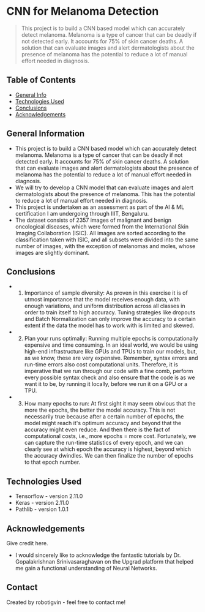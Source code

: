 # CNN for Melanoma Detection
> This project is to build a CNN based model which can accurately detect melanoma. Melanoma is a type of cancer that can be deadly if not detected early. It accounts for 75% of skin cancer deaths. A solution that can evaluate images and alert dermatologists about the presence of melanoma has the potential to reduce a lot of manual effort needed in diagnosis.


## Table of Contents
* [General Info](#general-information)
* [Technologies Used](#technologies-used)
* [Conclusions](#conclusions)
* [Acknowledgements](#acknowledgements)

<!-- You can include any other section that is pertinent to your problem -->

## General Information
- This project is to build a CNN based model which can accurately detect melanoma. Melanoma is a type of cancer that can be deadly if not detected early. It accounts for 75% of skin cancer deaths. A solution that can evaluate images and alert dermatologists about the presence of melanoma has the potential to reduce a lot of manual effort needed in diagnosis.
- We will try to develop a CNN model that can evaluate images and alert dermatologists about the presence of melanoma. This has the potential to reduce a lot of manual effort needed in diagnosis.
- This project is undertaken as an assessment as part of the AI & ML certification I am undergoing through IIIT, Bengaluru.
- The dataset consists of 2357 images of malignant and benign oncological diseases, which were formed from the International Skin Imaging Collaboration (ISIC). All images are sorted according to the classification taken with ISIC, and all subsets were divided into the same number of images, with the exception of melanomas and moles, whose images are slightly dominant.

<!-- You don't have to answer all the questions - just the ones relevant to your project. -->

## Conclusions
- 1) Importance of sample diversity: 
As proven in this exercise it is of utmost importance that the model receives enough data, with enough variations, and uniform distribution across all classes in order to train itself to high accuracy. Tuning strategies like dropouts and Batch Normalization can only improve the accuracy to a certain extent if the data the model has to work with is limited and skewed.
- 2) Plan your runs optimally:
Running multiple epochs is computationally expensive and time consuming. In an ideal world, we would be using high-end infrastructure like GPUs and TPUs to train our models, but, as we know, these are very expensive. Remember, syntax errors and run-time errors also cost computational units. Therefore, it is imperative that we run through our code with a fine comb, perform every possible syntax check and also ensure that the code is as we want it to be, by running it locally, before we run it on a GPU or a TPU.
- 3) How many epochs to run:
At first sight it may seem obvious that the more the epochs, the better the model accuracy. This is not necessarily true because after a certain number of epochs, the model might reach it's optimum accuracy and beyond that the accuracy might even reduce. And then there is the fact of computational costs, i.e., more epochs = more cost. Fortunately, we can capture the run-time statistics of every epoch, and we can clearly see at which epoch the accuracy is highest, beyond which the accuracy dwindles. We can then finalize the number of epochs to that epoch number.


<!-- You don't have to answer all the questions - just the ones relevant to your project. -->


## Technologies Used
- Tensorflow - version 2.11.0
- Keras - version 2.11.0
- Pathlib - version 1.0.1

<!-- As the libraries versions keep on changing, it is recommended to mention the version of library used in this project -->

## Acknowledgements
Give credit here.
- I would sincerely like to acknowledge the fantastic tutorials by Dr. Gopalakrishnan Srinivasaraghavan on the Upgrad platform that helped me gain a functional understanding of Neural Networks.

## Contact
Created by robotigvin - feel free to contact me!


<!-- Optional -->
<!-- ## License -->
<!-- This project is open source and available under the [... License](). -->

<!-- You don't have to include all sections - just the one's relevant to your project -->
